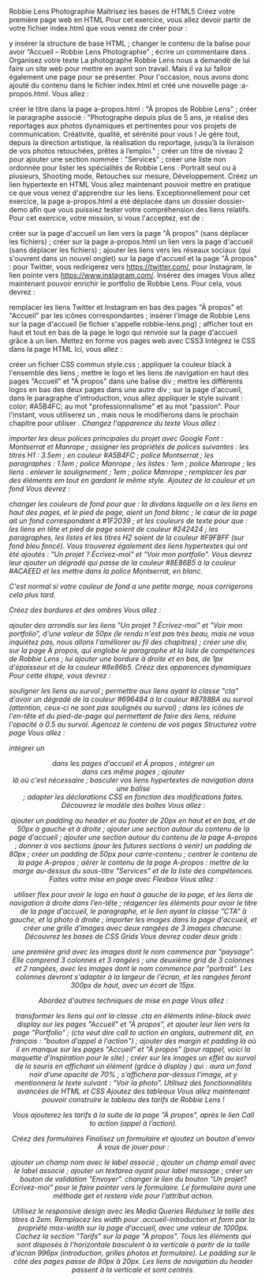 Robbie Lens Photographie
Maîtrisez les bases de HTML5
Créez votre première page web en HTML
Pour cet exercice, vous allez devoir partir de votre fichier index.html que vous venez de créer pour :

y insérer la structure de base HTML ;
changer le contenu de la balise <title> </title> pour avoir “Accueil – Robbie Lens Photographie” ;
écrire un commentaire dans <body> </body>.
Organisez votre texte
La photographe Robbie Lens nous a demandé de lui faire un site web pour mettre en avant son travail. Mais il va lui falloir également une page pour se présenter. Pour l'occasion, nous avons donc ajouté du contenu dans le fichier index.html et créé une nouvelle page :a-propos.html. Vous allez :

créer le titre dans la page a-propos.html : "À propos de Robbie Lens" ;
créer le paragraphe associé : "Photographe depuis plus de 5 ans, je réalise des reportages aux photos dynamiques et pertinentes pour vos projets de communication. Créativité, qualité, et sérénité pour vous ! Je gère tout, depuis la direction artistique, la réalisation du reportage, jusqu’à la livraison de vos photos retouchées, prêtes à l’emploi." ;
créer un titre de niveau 2 pour ajouter une section nommée : "Services" ;
créer une liste non ordonnée pour lister les spécialités de Robbie Lens :
Portrait seul ou à plusieurs,
Shooting mode,
Retouches sur mesure,
Développement.
Créez un lien hypertexte en HTML
Vous allez maintenant pouvoir mettre en pratique ce que vous venez d'apprendre sur les liens. Exceptionnellement pour cet exercice, la page a-propos.html a été déplacée dans un dossier dossier-demo afin que vous puissiez tester votre compréhension des liens relatifs. Pour cet exercice, votre mission, si vous l'acceptez, est de :

créer sur la page d'accueil un lien vers la page "À propos" (sans déplacer les fichiers) ;
créer sur la page a-propos.html un lien vers la page d'accueil (sans déplacer les fichiers) ;
ajouter les liens vers les réseaux sociaux (qui s'ouvrent dans un nouvel onglet) sur la page d'accueil et la page "À propos" :
pour Twitter, vous redirigerez vers https://twitter.com/,
pour Instagram, le lien pointe vers https://www.instagram.com/.
Insérez des images
Vous allez maintenant pouvoir enrichir le portfolio de Robbie Lens. Pour cela, vous devrez :

remplacer les liens Twitter et Instagram en bas des pages "À propos" et "Accueil" par les icônes correspondantes ;
insérer l'image de Robbie Lens sur la page d'accueil (le fichier s'appelle robbie-lens.png) ;
afficher tout en haut et tout en bas de la page le logo qui renvoie sur la page d'accueil grâce à un lien.
Mettez en forme vos pages web avec CSS3
Intégrez le CSS dans la page HTML
Ici, vous allez :

créer un fichier CSS commun style.css ;
appliquer la couleur black à l'ensemble des liens ;
mettre le logo et les liens de navigation en haut des pages "Accueil" et "À propos" dans une balise div ;
mettre les différents logos en bas des deux pages dans une autre div ;
sur la page d'accueil, dans le paragraphe d'introduction, vous allez appliquer le style suivant : color: #A5B4FC; au mot "professionnalisme" et au mot "passion". Pour l'instant, vous utiliserez un <span>, mais nous le modifierons dans le prochain chapitre pour utiliser <em>.
Changez l'apparence du texte
Vous allez :

importer les deux polices principales du projet avec Google Font : Montserrat et Manrope ;
assigner les propriétés de polices suivantes :
les titres H1 :
3.5em ;
en couleur #A5B4FC ;
police Montserrat ;
les paragraphes :
1.1em ;
police Manrope ;
les listes :
1em ;
police Manrope ;
les liens :
enlever le soulignement ;
1em ;
police Manrope ;
remplacer les <span class="important"></span> par des éléments em tout en gardant le même style.
Ajoutez de la couleur et un fond
Vous devrez :

changer les couleurs de fond pour que :
la divdans laquelle on a les liens en haut des pages, et le pied de page, aient un fond blanc ;
le cœur de la page ait un fond correspondant à #1F2039 ;
et les couleurs de texte pour que :
les liens en tête et pied de page soient de couleur #242424 ;
les paragraphes, les listes et les titres H2 soient de la couleur #F9F8FF (sur fond bleu foncé).
Vous trouverez également des liens hypertextes qui ont été ajoutés : "Un projet ? Écrivez-moi" et "Voir mon portfolio". Vous devrez leur ajouter un dégradé qui passe de la couleur #8E86B5 à la couleur #ACAEED et les mettre dans la police Montserrat, en blanc.

C'est normal si votre couleur de fond a une petite marge, nous corrigerons cela plus tard.

Créez des bordures et des ombres
Vous allez :

ajouter des arrondis sur les liens "Un projet ? Écrivez-moi" et "Voir mon portfolio", d'une valeur de 50px (le rendu n'est pas très beau, mais ne vous inquiétez pas, nous allons l'améliorer au fil des chapitres) ;
créer une div, sur la page À propos, qui englobe le paragraphe et la liste de compétences de Robbie Lens ; lui ajouter une bordure à droite et en bas, de 1px d'épaisseur et de la couleur #8e86b5.
Créez des apparences dynamiques
Pour cette étape, vous devrez :

souligner les liens au survol ;
permettre aux liens ayant la classe "cta" d'avoir un dégradé de la couleur #696484 à la couleur #8788BA au survol (attention, ceux-ci ne sont pas soulignés au survol) ;
dans les icônes de l'en-tête et du pied-de-page qui permettent de faire des liens, réduire l'opacité à 0.5 au survol.
Agencez le contenu de vos pages
Structurez votre page
Vous allez :

intégrer un <header> dans les pages d'accueil et Á propos ;
intégrer un <footer> dans ces même pages ;
ajouter <main> là où c'est nécessaire ;
basculer vos liens hypertextes de navigation dans une balise <nav> ;
adapter les déclarations CSS en fonction des modifications faites.
Découvrez le modèle des boîtes
Vous allez :

ajouter un padding au header et au footer de 20px en haut et en bas, et de 50px à gauche et à droite ;
ajouter une section autour du contenu de la page d'accueil ;
ajouter une section autour du contenu de la page A-propos ;
donner à vos sections (pour les futures sections à venir) un padding de 80px ;
créer un padding de 50px pour carre-contenu ;
centrer le contenu de la page A-propos ;
aérer le contenu de la page A-propos : mettre de la marge au-dessus du sous-titre "Services" et de la liste des compétences.
Faites votre mise en page avec Flexbox
Vous allez :

utiliser flex pour avoir le logo en haut à gauche de la page, et les liens de navigation à droite dans l’en-tête ;
réagencer les éléments pour avoir le titre de la page d'accueil, le paragraphe, et le lien ayant la classe "CTA" à gauche, et la photo à droite ;
importer les images dans la page d'accueil, et créer une grille d'images avec deux rangées de 3 images chacune.
Découvrez les bases de CSS Grids
Vous devrez coder deux grids :

une première grid avec les images dont le nom commence par "paysage". Elle comprend 3 colonnes et 3 rangées ;
une deuxième grid de 3 colonnes et 2 rangées, avec les images dont le nom commence par "portrait".
Les colonnes devront s'adapter à la largeur de l'écran, et les rangées feront 300px de haut, avec un écart de 15px.

Abordez d'autres techniques de mise en page
Vous allez :

transformer les liens qui ont la classe .cta en éléments inline-block avec display sur les pages "Accueil" et "À propos", et ajouter leur lien vers la page "Portfolio" ; (cta veut dire call to action en anglais, autrement dit, en français : "bouton d'appel à l'action") ;
ajouter des margin et padding là où il en manque sur les pages "Accueil" et "À propos" (pour rappel, voici la maquette d’inspiration pour le site) ;
créer sur les images un effet au survol de la souris en affichant un élément (grâce à display ) qui :
aura un fond noir d’une opacité de 70% ;
s’affichera par-dessus l’image, et y mentionnera le texte suivant : “Voir la photo”.
Utilisez des fonctionnalités avancées de HTML et CSS
Ajoutez des tableaux
Vous allez maintenant pouvoir construire le tableau des tarifs de Robbie Lens !

Vous ajouterez les tarifs à la suite de la page "À propos", après le lien Call to action (appel à l’action).

Créez des formulaires
Finalisez un formulaire et ajoutez un bouton d'envoi
À vous de jouer pour :

ajouter un champ nom avec le label associé ;
ajouter un champ email avec le label associé ;
ajouter un textarea ayant pour label message ;
créer un bouton de validation "Envoyer".
changer le lien du bouton “Un projet?Écrivez-moi” pour le faire pointer vers le formulaire.
Le formulaire aura une méthode get et restera vide pour l'attribut action.

Utilisez le responsive design avec les Media Queries
Réduisez la taille des titres à 2em.
Remplacez les width pour .accueil-introduction et form par la propriété max-width sur la page d'accueil, avec une valeur de 1000px.
Cachez la section "Tarifs" sur la page "À propos".
Tous les éléments qui sont disposés à l'horizontale basculent à la verticale à partir de la taille d'écran 996px (introduction, grilles photos et formulaire).
Le padding sur le côté des pages passe de 80px à 20px.
Les liens de navigation du header passent à la verticale et sont centrés.
